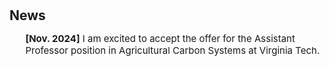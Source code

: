 <h1 id="news"></h1>

<h2 style="margin: 30px 0px 0px;">News</h2>

<ul style="font-size: 15px;">

<strong>[Nov. 2024]</strong> I am excited to accept the offer for the Assistant Professor position in Agricultural Carbon Systems at Virginia Tech.

</ul>
